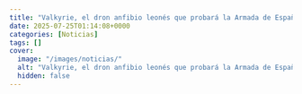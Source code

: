 ```yaml
---
title: "Valkyrie, el dron anfibio leonés que probará la Armada de España - 10 horas de autonomía y capaz de lanzar misiles Spike"
date: 2025-07-25T01:14:08+0000
categories: [Noticias]
tags: []
cover:
  image: "/images/noticias/"
  alt: "Valkyrie, el dron anfibio leonés que probará la Armada de España - 10 horas de autonomía y capaz de lanzar misiles Spike"
  hidden: false
---
```



